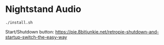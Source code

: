 # Nightstand Audio

```shell
./install.sh
```

Start/Shutdown button: https://pie.8bitjunkie.net/retropie-shutdown-and-startup-switch-the-easy-way

